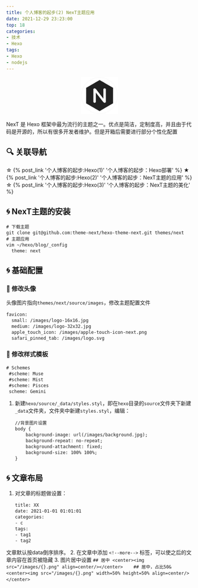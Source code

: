 ```yaml
---
title: 个人博客的起步(2) NexT主题应用
date: 2021-12-29 23:23:00
top: 18
categories:
- 技术
- Hexo
tags:
- Hexo
- nodejs
---
```

<center><img src="/images/Hexo-NexT.png" width=20% height=20% align=center/></center>   

NexT 是 Hexo 框架中最为流行的主题之一。优点是简洁，定制度高，并且由于代码是开源的，所以有很多开发者维护。但是开箱后需要进行部分个性化配置

<!--more-->

## 🔍 关联导航

☆ {% post_link '个人博客的起步:Hexo(1)' '个人博客的起步：Hexo部署' %}
★ {% post_link '个人博客的起步:Hexo(2)' '个人博客的起步：NexT主题的应用' %}
☆ {% post_link '个人博客的起步:Hexo(3)' '个人博客的起步：NexT主题的美化' %}

## 🌀 NexT主题的安装

````
# 下载主题
git clone git@github.com:theme-next/hexo-theme-next.git themes/next
# 主题应用
vim ~/hexo/blog/_config
  theme: next
````

## 🌀 基础配置

### 📖 修改头像
头像图片指向````themes/next/source/images````，修改主题配置文件
````
favicon:
  small: /images/logo-16x16.jpg
  medium: /images/logo-32x32.jpg
  apple_touch_icon: /images/apple-touch-icon-next.png
  safari_pinned_tab: /images/logo.svg
````

### 📖 修改样式模板
````
# Schemes
 #scheme: Muse
 #scheme: Mist
 #scheme: Pisces
 scheme: Gemini
````

1. 新建````hexo/source/_data/styles.styl````，即在````hexo````目录的````source````文件夹下新建````_data````文件夹，文件夹中新建````styles.styl````，编辑：
    ````
    //背景图片设置
    body {
        background-image: url(/images/background.jpg);
        background-repeat: no-repeat;
        background-attachment: fixed;
        background-size: 100% 100%;
    }
    ````

## 🌀 文章布局

1. 对文章的标题做设置：
    ````
    title: XX
    date: 2021-01-01 01:01:01
    categories:
    - c
    tags:
    - tag1
    - tag2
    ````
  文章默认按data倒序排序。
2. 在文章中添加 ````<!--more-->```` 标签，可以使之后的文章内容在首页被隐藏
3. 图片居中设置
    ````
    ## 居中
    <center><img src="/images/{}.png" align=center/></center>   
    ## 居中，占比50&
    <center><img src="/images/{}.png" width=50% height=50% align=center/></center>   
    ````
